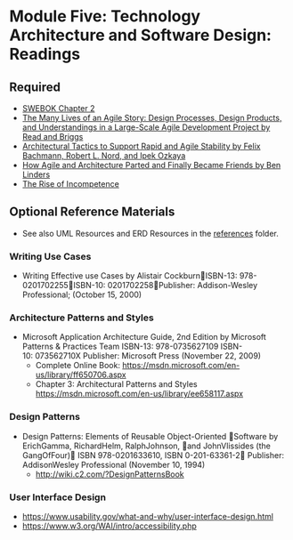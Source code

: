 # Module Five: Technology Architecture and Software Design: Readings
## Required
- [SWEBOK Chapter 2](./SWEBOK-Design.pdf)
- [The Many Lives of an Agile Story: Design Processes, Design Products, and Understandings in a Large-Scale Agile Development Project by Read and Briggs](./Agile_Story_Design.pdf)
- [Architectural Tactics to Support Rapid and Agile Stability by Felix Bachmann, Robert L. Nord, and Ipek Ozkaya](./architecture_tactics.pdf)
- [How Agile and Architecture Parted and Finally Became Friends by Ben Linders](./InfoQ_agile-architecture-friends.pdf)
- [The Rise of Incompetence](./the-rise-of-incompetence.pdf)

## Optional Reference Materials
- See also UML Resources and ERD Resources in the [references](../../references) folder. 

### Writing Use Cases
- Writing Effective use Cases by Alistair CockburnISBN-13: 978-0201702255ISBN-10: 0201702258Publisher: Addison-Wesley Professional; (October 15, 2000)
  
### Architecture Patterns and Styles
- Microsoft Application Architecture Guide, 2nd Edition by Microsoft Patterns & Practices Team ISBN-13: 978-0735627109 ISBN-10: 073562710X Publisher: Microsoft Press (November 22, 2009)
  - Complete Online Book: https://msdn.microsoft.com/en-us/library/ff650706.aspx
  - Chapter 3: Architectural Patterns and Styles https://msdn.microsoft.com/en-us/library/ee658117.aspx
  
### Design Patterns
- Design Patterns: Elements of Reusable Object-Oriented Software by ErichGamma, RichardHelm, RalphJohnson, and JohnVlissides (the GangOfFour) ISBN 978-0201633610, ISBN 0-201-63361-2 Publisher: AddisonWesley Professional (November 10, 1994)
  - http://wiki.c2.com/?DesignPatternsBook

### User Interface Design
- https://www.usability.gov/what-and-why/user-interface-design.html  
- https://www.w3.org/WAI/intro/accessibility.php 
